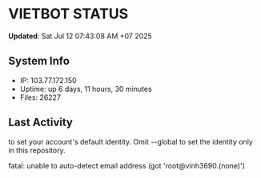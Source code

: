 # VIETBOT STATUS
**Updated**: Sat Jul 12 07:43:08 AM +07 2025

## System Info
- IP: 103.77.172.150
- Uptime: up 6 days, 11 hours, 30 minutes
- Files: 26227

## Last Activity

to set your account's default identity.
Omit --global to set the identity only in this repository.

fatal: unable to auto-detect email address (got 'root@vinh3690.(none)')
